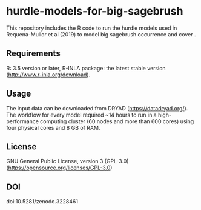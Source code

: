 # hurdle-models-for-big-sagebrush
This repository includes the R code to run the hurdle models used in Requena-Mullor et al (2019) to model big sagebrush occurrence and cover
.
## Requirements
R: 3.5 version or later, R-INLA package: the latest stable version (http://www.r-inla.org/download).
## Usage
The input data can be downloaded from DRYAD (https://datadryad.org/).
The workflow for every model required ~14 hours to run in a high-performance computing cluster (60 nodes and more than 600 cores) using four physical cores and 8 GB of RAM.
## License
GNU General Public License, version 3 (GPL-3.0)
(https://opensource.org/licenses/GPL-3.0)
## DOI
doi:10.5281/zenodo.3228461
